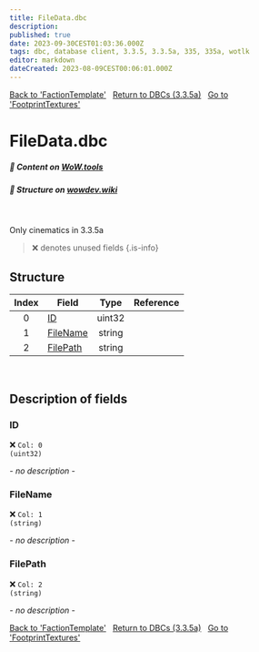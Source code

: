 ```yaml
---
title: FileData.dbc
description:
published: true
date: 2023-09-30CEST01:03:36.000Z
tags: dbc, database client, 3.3.5, 3.3.5a, 335, 335a, wotlk
editor: markdown
dateCreated: 2023-08-09CEST00:06:01.000Z
---
```

<a href="https://trinitycore.info/files/DBC/335/factiontemplate" class="mt-5 v-btn v-btn--depressed v-btn--flat v-btn--outlined theme--light v-size--default darkblue--text text--lighten-3"><span class="v-btn__content"><i aria-hidden="true" class="v-icon notranslate v-icon--left mdi mdi-arrow-left theme--light"></i><span>Back to 'FactionTemplate'</span></span></a>&nbsp;&nbsp;&nbsp;<a href="https://trinitycore.info/files/DBC/335/home" class="mt-5 v-btn v-btn--depressed v-btn--flat v-btn--outlined theme--light v-size--default darkblue--text text--lighten-3"><span class="v-btn__content"><i aria-hidden="true" class="v-icon notranslate v-icon--left mdi mdi-home-outline theme--light"></i><span>Return to DBCs (3.3.5a)</span></span></a>&nbsp;&nbsp;&nbsp;<a href="https://trinitycore.info/files/DBC/335/footprinttextures" class="mt-5 v-btn v-btn--depressed v-btn--flat v-btn--outlined theme--light v-size--default darkblue--text text--lighten-3"><span class="v-btn__content"><span>Go to 'FootprintTextures'</span><i aria-hidden="true" class="v-icon notranslate v-icon--right mdi mdi-arrow-right theme--light"></i></span></a>

# FileData.dbc
##### :open_book: Content on [WoW.tools](https://wow.tools/dbc/?dbc=filedata&build=3.3.5.12340)
##### :pencil: Structure on [wowdev.wiki](https://wowdev.wiki/DB/FileData)
&nbsp;

Only cinematics in 3.3.5a

> :x: denotes unused fields
{.is-info}


## Structure

| Index | Field | Type | Reference |
| :---: | --- | :---: | --- |
| 0 | [ID](#id) | uint32 |  |
| 1 | [FileName](#filename) | string |  |
| 2 | [FilePath](#filepath) | string |  |
&nbsp;
## Description of fields

### ID
:x: <code>Col: 0 (uint32)</code>

*- no description -*
&nbsp;

### FileName
:x: <code>Col: 1 (string)</code>

*- no description -*
&nbsp;

### FilePath
:x: <code>Col: 2 (string)</code>

*- no description -*
&nbsp;

<a href="https://trinitycore.info/files/DBC/335/factiontemplate" class="mt-5 v-btn v-btn--depressed v-btn--flat v-btn--outlined theme--light v-size--default darkblue--text text--lighten-3"><span class="v-btn__content"><i aria-hidden="true" class="v-icon notranslate v-icon--left mdi mdi-arrow-left theme--light"></i><span>Back to 'FactionTemplate'</span></span></a>&nbsp;&nbsp;&nbsp;<a href="https://trinitycore.info/files/DBC/335/home" class="mt-5 v-btn v-btn--depressed v-btn--flat v-btn--outlined theme--light v-size--default darkblue--text text--lighten-3"><span class="v-btn__content"><i aria-hidden="true" class="v-icon notranslate v-icon--left mdi mdi-home-outline theme--light"></i><span>Return to DBCs (3.3.5a)</span></span></a>&nbsp;&nbsp;&nbsp;<a href="https://trinitycore.info/files/DBC/335/footprinttextures" class="mt-5 v-btn v-btn--depressed v-btn--flat v-btn--outlined theme--light v-size--default darkblue--text text--lighten-3"><span class="v-btn__content"><span>Go to 'FootprintTextures'</span><i aria-hidden="true" class="v-icon notranslate v-icon--right mdi mdi-arrow-right theme--light"></i></span></a>
